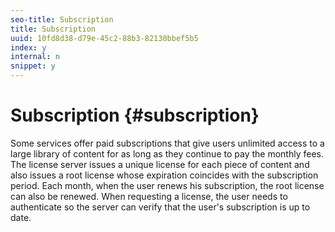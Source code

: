 ```yaml
---
seo-title: Subscription
title: Subscription
uuid: 10fd8d38-d79e-45c2-88b3-82130bbef5b5
index: y
internal: n
snippet: y
---
```


# Subscription {#subscription}

Some services offer paid subscriptions that give users unlimited access to a large library of content for as long as they continue to pay the monthly fees. The license server issues a unique license for each piece of content and also issues a root license whose expiration coincides with the subscription period. Each month, when the user renews his subscription, the root license can also be renewed. When requesting a license, the user needs to authenticate so the server can verify that the user's subscription is up to date. 
